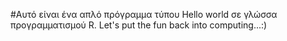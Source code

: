 #Αυτό είναι ένα απλό πρόγραμμα τύπου Hello world σε γλώσσα προγραμματισμού R. Let's put the fun back into computing...:)
